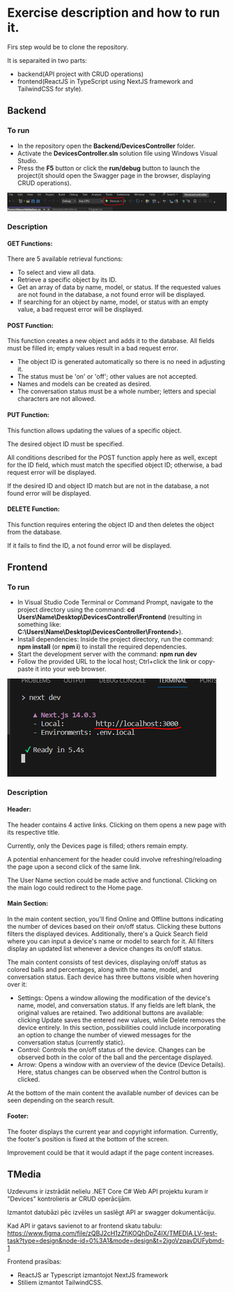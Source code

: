 # Exercise description and how to run it.
Firs step would be to clone the repository.

It is separaited in two parts: 
- backend(API project with CRUD operations)
- frontend(ReactJS in TypeScript using NextJS framework and TailwindCSS for style).

## Backend 
### To run
- In the repository open the **Backend/DevicesController** folder.
- Activate the **DevicesController.sln** solution file using Windows Visual Studio.
- Press the **F5** button or click the **run/debug** button to launch the project(it should open the Swagger page in the browser, displaying CRUD operations).
  
![Screenshot of a run/debug button in Windows Visual Studio](https://github.com/LigaV123/Controller/blob/main/runButton.PNG)

### Description
#### GET Functions:
There are 5 available retrieval functions:

- To select and view all data.
- Retrieve a specific object by its ID.
- Get an array of data by name, model, or status. If the requested values are not found in the database, a not found error will be displayed.
- If searching for an object by name, model, or status with an empty value, a bad request error will be displayed.

#### POST Function:
This function creates a new object and adds it to the database. All fields must be filled in; empty values result in a bad request error.

- The object ID is generated automatically so there is no need in adjusting it.
- The status must be 'on' or 'off'; other values are not accepted.
- Names and models can be created as desired.
- The conversation status must be a whole number; letters and special characters are not allowed.

#### PUT Function:
This function allows updating the values of a specific object.

The desired object ID must be specified. 

All conditions described for the POST function apply here as well, except for the ID field, which must match the specified object ID;
otherwise, a bad request error will be displayed. 

If the desired ID and object ID match but are not in the database, a not found error will be displayed.

#### DELETE Function:
This function requires entering the object ID and then deletes the object from the database. 

If it fails to find the ID, a not found error will be displayed.

## Frontend 
### To run
- In Visual Studio Code Terminal or Command Prompt, navigate to the project directory using the command:
  **cd Users\Name\Desktop\DevicesController\Frontend** (resulting in something like: **C:\Users\Name\Desktop\DevicesController\Frontend>**).
- Install dependencies: Inside the project directory, run the command: **npm install** (or **npm i**) to install the required dependencies.
- Start the development server with the command: **npm run dev**
- Follow the provided URL to the local host; Ctrl+click the link or copy-paste it into your web browser.

![Screenshot of a local host url in Visual Studio Code terminal](https://github.com/LigaV123/Controller/blob/main/localhost.PNG)

### Description
#### Header:
The header contains 4 active links. Clicking on them opens a new page with its respective title. 

Currently, only the Devices page is filled; others remain empty.

A potential enhancement for the header could involve refreshing/reloading the page upon a second click of the same link. 

The User Name section could be made active and functional. Clicking on the main logo could redirect to the Home page.

#### Main Section:
In the main content section, you'll find Online and Offline buttons indicating the number of devices based on their on/off status.
Clicking these buttons filters the displayed devices. Additionally, there's a Quick Search field where you can input a device's name or model to search for it.
All filters display an updated list whenever a device changes its on/off status.

The main content consists of test devices, displaying on/off status as colored balls and percentages, along with the name, model, and conversation status. 
Each device has three buttons visible when hovering over it:

- Settings: Opens a window allowing the modification of the device's name, model, and conversation status.
If any fields are left blank, the original values are retained.
Two additional buttons are available: clicking Update saves the entered new values, while Delete removes the device entirely.
In this section, possibilities could include incorporating an option to change the number of viewed messages for the conversation status (currently static).
- Control: Controls the on/off status of the device. Changes can be observed both in the color of the ball and the percentage displayed.
- Arrow: Opens a window with an overview of the device (Device Details). Here, status changes can be observed when the Control button is clicked.

At the bottom of the main content the available number of devices can be seen depending on the search result.

#### Footer:
The footer displays the current year and copyright information. Currently, the footer's position is fixed at the bottom of the screen.

Improvement could be that it would adapt if the page content increases.

## TMedia

Uzdevums ir izstrādāt nelielu .NET Core C# Web API projektu kuram ir "Devices" kontrolieris ar CRUD operācijām.

Izmantot datubāzi pēc izvēles un saslēgt API ar swagger dokumentāciju.

Kad API ir gatavs savienot to ar frontend skatu tabulu: https://www.figma.com/file/zQBJ2cH1zZfiKOQhDpZ4IX/TMEDIA.LV-test-task?type=design&node-id=0%3A1&mode=design&t=2jgoVzqavDUFybmd-1

Frontend prasības:

- ReactJS ar Typescript izmantojot NextJS framework
- Stiliem izmantot TailwindCSS.
